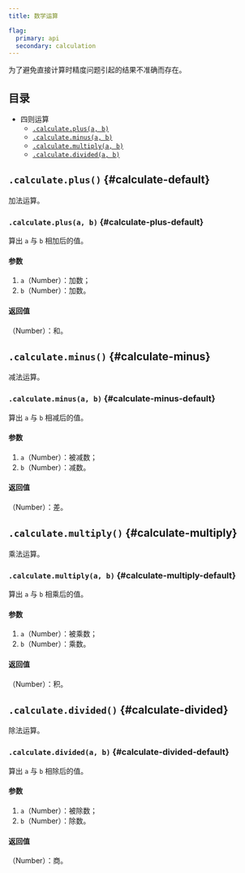 ```yaml
---
title: 数学运算

flag:
  primary: api
  secondary: calculation
---
```


为了避免直接计算时精度问题引起的结果不准确而存在。

## 目录

* 四则运算
  * [`.calculate.plus(a, b)`](#calculate-plus-default)
  * [`.calculate.minus(a, b)`](#calculate-minus-default)
  * [`.calculate.multiply(a, b)`](#calculate-multiply-default)
  * [`.calculate.divided(a, b)`](#calculate-divided-default)

## `.calculate.plus()` {#calculate-default}

加法运算。

### `.calculate.plus(a, b)` {#calculate-plus-default}

算出 `a` 与 `b` 相加后的值。

#### 参数

1. `a`（Number）：加数；
2. `b`（Number）：加数。

#### 返回值

（Number）：和。

## `.calculate.minus()` {#calculate-minus}

减法运算。

### `.calculate.minus(a, b)` {#calculate-minus-default}

算出 `a` 与 `b` 相减后的值。

#### 参数

1. `a`（Number）：被减数；
2. `b`（Number）：减数。

#### 返回值

（Number）：差。

## `.calculate.multiply()` {#calculate-multiply}

乘法运算。

### `.calculate.multiply(a, b)`  {#calculate-multiply-default}

算出 `a` 与 `b` 相乘后的值。

#### 参数

1. `a`（Number）：被乘数；
2. `b`（Number）：乘数。

#### 返回值

（Number）：积。

## `.calculate.divided()` {#calculate-divided}

除法运算。

### `.calculate.divided(a, b)` {#calculate-divided-default}

算出 `a` 与 `b` 相除后的值。

#### 参数

1. `a`（Number）：被除数；
2. `b`（Number）：除数。

#### 返回值

（Number）：商。
